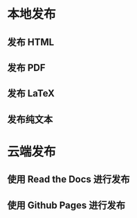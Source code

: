 # 本地发布
## 发布 HTML
## 发布 PDF
## 发布 LaTeX
## 发布纯文本
# 云端发布
## 使用 Read the Docs 进行发布
## 使用 Github Pages 进行发布
